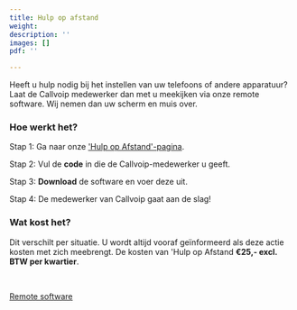 ```yaml
---
title: Hulp op afstand
weight: 
description: ''
images: []
pdf: ''

---
```

Heeft u hulp nodig bij het instellen van uw telefoons of andere apparatuur? Laat de Callvoip medewerker dan met u meekijken via onze remote software. Wij nemen dan uw scherm en muis over.

### Hoe werkt het?

Stap 1: Ga naar onze ['Hulp op Afstand'-pagina](http://support.callvoip.nl:8040/).

Stap 2: Vul de **code** in die de Callvoip-medewerker u geeft.

Stap 3: **Download** de software en voer deze uit.

Stap 4: De medewerker van Callvoip gaat aan de slag!

### Wat kost het?

Dit verschilt per situatie. U wordt altijd vooraf geïnformeerd als deze actie kosten met zich meebrengt. De kosten van 'Hulp op Afstand **€25,- excl. BTW per kwartier**.

<br>

<a href="[http://support.callvoip.nl:8040/](http://support.callvoip.nl:8040/)" target=_blank class="button">Remote software</a>